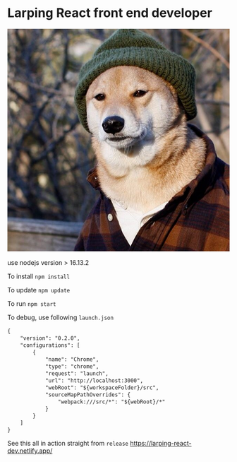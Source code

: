 # Larping React front end developer

![dog](/public/dog.jfif)

use nodejs version > 16.13.2

To install `npm install`

To update `npm update`

To run `npm start`

To debug, use following `launch.json`
```
{
    "version": "0.2.0",
    "configurations": [
        {
            "name": "Chrome",
            "type": "chrome",
            "request": "launch",
            "url": "http://localhost:3000",
            "webRoot": "${workspaceFolder}/src",
            "sourceMapPathOverrides": {
                "webpack:///src/*": "${webRoot}/*"
            }
        }
    ]
}
```
See this all in action straight from `release` https://larping-react-dev.netlify.app/
